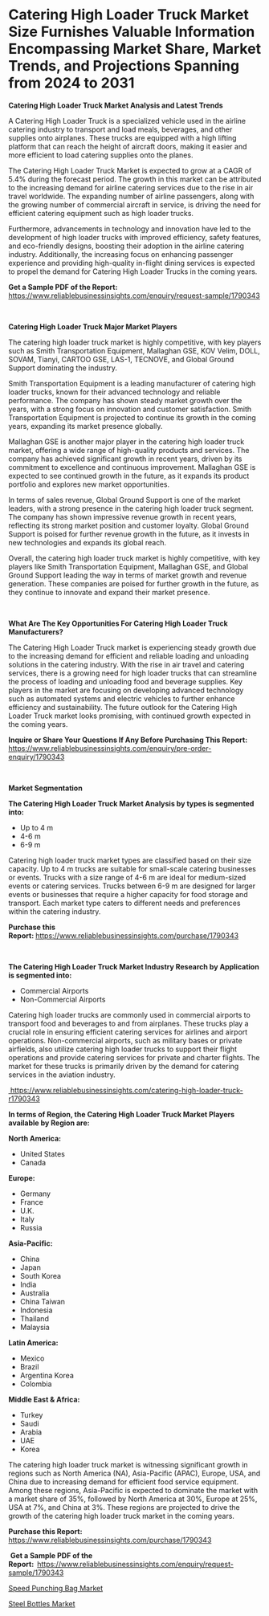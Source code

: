 <p><h1>Catering High Loader Truck Market Size Furnishes Valuable Information Encompassing Market Share, Market Trends, and Projections Spanning from 2024 to 2031</h1></p><p><strong>Catering High Loader Truck Market Analysis and Latest Trends</strong></p>
<p><p>A Catering High Loader Truck is a specialized vehicle used in the airline catering industry to transport and load meals, beverages, and other supplies onto airplanes. These trucks are equipped with a high lifting platform that can reach the height of aircraft doors, making it easier and more efficient to load catering supplies onto the planes.</p><p>The Catering High Loader Truck Market is expected to grow at a CAGR of 5.4% during the forecast period. The growth in this market can be attributed to the increasing demand for airline catering services due to the rise in air travel worldwide. The expanding number of airline passengers, along with the growing number of commercial aircraft in service, is driving the need for efficient catering equipment such as high loader trucks.</p><p>Furthermore, advancements in technology and innovation have led to the development of high loader trucks with improved efficiency, safety features, and eco-friendly designs, boosting their adoption in the airline catering industry. Additionally, the increasing focus on enhancing passenger experience and providing high-quality in-flight dining services is expected to propel the demand for Catering High Loader Trucks in the coming years.</p></p>
<p><strong>Get a Sample PDF of the Report:&nbsp;</strong> <a href="https://www.reliablebusinessinsights.com/enquiry/request-sample/1790343">https://www.reliablebusinessinsights.com/enquiry/request-sample/1790343</a></p>
<p>&nbsp;</p>
<p><strong>Catering High Loader Truck Major Market Players</strong></p>
<p><p>The catering high loader truck market is highly competitive, with key players such as Smith Transportation Equipment, Mallaghan GSE, KOV Velim, DOLL, SOVAM, Tianyi, CARTOO GSE, LAS-1, TECNOVE, and Global Ground Support dominating the industry. </p><p>Smith Transportation Equipment is a leading manufacturer of catering high loader trucks, known for their advanced technology and reliable performance. The company has shown steady market growth over the years, with a strong focus on innovation and customer satisfaction. Smith Transportation Equipment is projected to continue its growth in the coming years, expanding its market presence globally.</p><p>Mallaghan GSE is another major player in the catering high loader truck market, offering a wide range of high-quality products and services. The company has achieved significant growth in recent years, driven by its commitment to excellence and continuous improvement. Mallaghan GSE is expected to see continued growth in the future, as it expands its product portfolio and explores new market opportunities.</p><p>In terms of sales revenue, Global Ground Support is one of the market leaders, with a strong presence in the catering high loader truck segment. The company has shown impressive revenue growth in recent years, reflecting its strong market position and customer loyalty. Global Ground Support is poised for further revenue growth in the future, as it invests in new technologies and expands its global reach.</p><p>Overall, the catering high loader truck market is highly competitive, with key players like Smith Transportation Equipment, Mallaghan GSE, and Global Ground Support leading the way in terms of market growth and revenue generation. These companies are poised for further growth in the future, as they continue to innovate and expand their market presence.</p></p>
<p>&nbsp;</p>
<p><strong>What Are The Key Opportunities For Catering High Loader Truck Manufacturers?</strong></p>
<p><p>The Catering High Loader Truck market is experiencing steady growth due to the increasing demand for efficient and reliable loading and unloading solutions in the catering industry. With the rise in air travel and catering services, there is a growing need for high loader trucks that can streamline the process of loading and unloading food and beverage supplies. Key players in the market are focusing on developing advanced technology such as automated systems and electric vehicles to further enhance efficiency and sustainability. The future outlook for the Catering High Loader Truck market looks promising, with continued growth expected in the coming years.</p></p>
<p><strong>Inquire or Share Your Questions If Any Before Purchasing This Report:</strong> <a href="https://www.reliablebusinessinsights.com/enquiry/pre-order-enquiry/1790343">https://www.reliablebusinessinsights.com/enquiry/pre-order-enquiry/1790343</a></p>
<p>&nbsp;</p>
<p><strong>Market Segmentation</strong></p>
<p><strong>The Catering High Loader Truck Market Analysis by types is segmented into:</strong></p>
<p><ul><li>Up to 4 m</li><li>4-6 m</li><li>6-9 m</li></ul></p>
<p><p>Catering high loader truck market types are classified based on their size capacity. Up to 4 m trucks are suitable for small-scale catering businesses or events. Trucks with a size range of 4-6 m are ideal for medium-sized events or catering services. Trucks between 6-9 m are designed for larger events or businesses that require a higher capacity for food storage and transport. Each market type caters to different needs and preferences within the catering industry.</p></p>
<p><strong>Purchase this Report:&nbsp;</strong><a href="https://www.reliablebusinessinsights.com/purchase/1790343">https://www.reliablebusinessinsights.com/purchase/1790343</a></p>
<p>&nbsp;</p>
<p><strong>The Catering High Loader Truck Market Industry Research by Application is segmented into:</strong></p>
<p><ul><li>Commercial Airports</li><li>Non-Commercial Airports</li></ul></p>
<p><p>Catering high loader trucks are commonly used in commercial airports to transport food and beverages to and from airplanes. These trucks play a crucial role in ensuring efficient catering services for airlines and airport operations. Non-commercial airports, such as military bases or private airfields, also utilize catering high loader trucks to support their flight operations and provide catering services for private and charter flights. The market for these trucks is primarily driven by the demand for catering services in the aviation industry.</p></p>
<p><a href="https://www.reliablebusinessinsights.com/catering-high-loader-truck-r1790343">&nbsp;https://www.reliablebusinessinsights.com/catering-high-loader-truck-r1790343</a></p>
<p><strong>In terms of Region, the Catering High Loader Truck Market Players available by Region are:</strong></p>
<p>
    <p> <strong> North America: </strong>
        <ul>
            <li>United States</li>
            <li>Canada</li>
        </ul>
        </p> 
    <p> <strong> Europe: </strong>
        <ul>
            <li>Germany</li>
            <li>France</li>
            <li>U.K.</li>
            <li>Italy</li>
            <li>Russia</li>
        </ul>
        </p> 
    <p> <strong> Asia-Pacific: </strong>
        <ul>
            <li>China</li>
            <li>Japan</li>
            <li>South Korea</li>
            <li>India</li>
            <li>Australia</li>
            <li>China Taiwan</li>
            <li>Indonesia</li>
            <li>Thailand</li>
            <li>Malaysia</li>
        </ul>
        </p> 
    <p> <strong> Latin America: </strong>
        <ul>
            <li>Mexico</li>
            <li>Brazil</li>
            <li>Argentina Korea</li>
            <li>Colombia</li>
        </ul>
        </p> 
    <p> <strong> Middle East & Africa: </strong>
        <ul>
            <li>Turkey</li>
            <li>Saudi</li>
            <li>Arabia</li>
            <li>UAE</li>
            <li>Korea</li>
        </ul>
    </p>
    </p>
<p><p>The catering high loader truck market is witnessing significant growth in regions such as North America (NA), Asia-Pacific (APAC), Europe, USA, and China due to increasing demand for efficient food service equipment. Among these regions, Asia-Pacific is expected to dominate the market with a market share of 35%, followed by North America at 30%, Europe at 25%, USA at 7%, and China at 3%. These regions are projected to drive the growth of the catering high loader truck market in the coming years.</p></p>
<p><strong>Purchase this Report: </strong><a href="https://www.reliablebusinessinsights.com/purchase/1790343">https://www.reliablebusinessinsights.com/purchase/1790343</a></p>
<p>&nbsp;<strong>Get a Sample PDF of the Report:&nbsp;&nbsp;</strong><a href="https://www.reliablebusinessinsights.com/enquiry/request-sample/1790343">https://www.reliablebusinessinsights.com/enquiry/request-sample/1790343</a></p>
<p><strong></strong></p>
<p><p><a href="https://view.publitas.com/reportprime-1/speed-punching-bag-market-investigation-industry-evolution-and-forecast-till-2031/">Speed Punching Bag Market</a></p><p><a href="https://github.com/indrystar/Market-Research-Report-List-3/blob/main/steel-bottles-market.md">Steel Bottles Market</a></p></p>